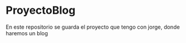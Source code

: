# ProyectoBlog
En este repositorio se guarda el proyecto que tengo con jorge, donde haremos un blog 

